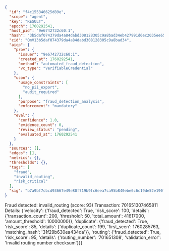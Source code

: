 ```json
{
  "id": "f4c155346625d89e",
  "scope": "agent",
  "key": "RESULT",
  "epoch": 1760292541,
  "host_pid": "9e6742732c60:1",
  "hash": "3b5daf074379da4a84dabd308128305c9a8bad34eb427991d6ec2035ee6563ad",
  "cid": "QmV13b5daf074379da4a84dabd308128305c9a8bad34",
  "aicp": {
    "prov": {
      "issuer": "9e6742732c60:1",
      "created_at": 1760292541,
      "method": "automated_fraud_detection",
      "vc_type": "VerifiableCredential"
    },
    "ucon": {
      "usage_constraints": [
        "no_pii_export",
        "audit_required"
      ],
      "purpose": "fraud_detection_analysis",
      "enforcement": "mandatory"
    },
    "eval": {
      "confidence": 1.0,
      "evidence_count": 0,
      "review_status": "pending",
      "evaluated_at": 1760292541
    }
  },
  "sources": [],
  "edges": [],
  "metrics": {},
  "thresholds": {},
  "tags": [
    "fraud",
    "invalid_routing",
    "risk_critical"
  ],
  "sig": "b7a9bf7cbcd93667e49e80f719b9fc6eea7ca95b840ebe6c6c19de52e190f942"
}
```

Fraud detected: invalid_routing (score: 93)
Transaction: 701651307465811
Details: {'velocity': {'fraud_detected': True, 'risk_score': 100, 'details': {'transaction_count': 200, 'threshold': 50, 'total_amount': 41617000, 'amount_threshold': 10000000}}, 'duplicate': {'fraud_detected': True, 'risk_score': 85, 'details': {'duplicate_count': 199, 'first_seen': 1760285763, 'matching_hash': '31f29b630ea434da'}}, 'routing': {'fraud_detected': True, 'risk_score': 95, 'details': {'routing_number': '701651308', 'validation_error': 'Invalid routing number checksum'}}}